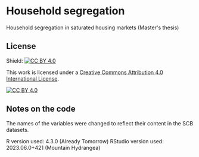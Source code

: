 # Household segregation
Household segregation in saturated housing markets (Master's thesis)

## License
Shield: [![CC BY 4.0][cc-by-shield]][cc-by]

This work is licensed under a
[Creative Commons Attribution 4.0 International License][cc-by].

[![CC BY 4.0][cc-by-image]][cc-by]

[cc-by]: http://creativecommons.org/licenses/by/4.0/
[cc-by-image]: https://i.creativecommons.org/l/by/4.0/88x31.png
[cc-by-shield]: https://img.shields.io/badge/License-CC%20BY%204.0-lightgrey.svg


## Notes on the code
The names of the variables were changed to reflect their content in the SCB datasets.

R version used: 4.3.0 (Already Tomorrow)
RStudio version used: 2023.06.0+421 (Mountain Hydrangea)

